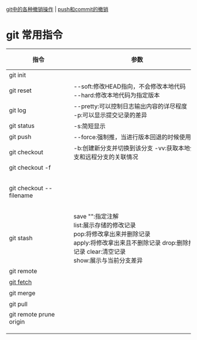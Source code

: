 
[git中的各种撤销操作](https://blog.csdn.net/weixin_39691748/article/details/113451662)
| [push和commit的撤销](https://blog.51cto.com/u_15328720/3384011)
# git 常用指令
| <div style="width: 120pt">指令</div>                                  | <div style="width: 260pt">参数</div>                                                                                       | <div style="width: 260pt">描述</div>                                                  | 示例  |
|---------------------------------------------------------------------|--------------------------------------------------------------------------------------------------------------------------|-------------------------------------------------------------------------------------|-----|
| git init                                                            |                                                                                                                          | 在当前目录新建一个git代码库                                                                     ||
| git reset                                                           | --soft:修改HEAD指向，不会修改本地代码 </br>--hard:修改本地代码为指定版本                                                                         | 撤销git push操作                                                                        ||
| git log                                                             | --pretty:可以控制日志输出内容的详尽程度 </br>-p:可以显示提交记录的差异                                                                             | 默认展示所有提交记录，可以选择远程仓库和分支，也可以选择                                                        ||
| git status                                                          | -s:简短显示                                                                                                                  | 显示工作区和暂存区的差异                                                                        ||
| git push                                                            | --force:强制推，当进行版本回退的时候使用                                                                                                 | 更新操作                                                                                ||
| git checkout                                                        | -b:创建新分支并切换到该分支  -vv:获取本地分支和远程分支的关联情况                                                                                    | 切换分支                                                                                ||
| git checkout -f                                                     |                                                                                                                          | 【放弃工作区和暂存区的所有修改】                                                                    ||
| git checkout --filename                                             |                                                                                                                          | 【撤销工作区的修改】可以将工作区的代码（N）恢复为之前的版本（N-1），需要指定文件目录。如果后悔可以在IDE中右击选择历史记录升版本到N。只能修改被git追踪的文件 ||
| git stash                                                           | save "":指定注解 </br>list:展示存储的修改记录 </br>pop:将修改拿出来并删除记录 </br>apply:将修改拿出来且不删除记录 drop:删除指定记录 clear:清空记录 </br>show:展示与当前分支差异 | 【工作区修改暂存到堆栈】可以将git以跟踪的工作区中的修改代码暂存到内存中（先进后出），也可以在之后拿出来                               ||
| git remote                                                          |                                                                                                                          | 查看远程仓库                                                                              ||
| [git fetch](https://blog.csdn.net/qh_java/article/details/77969010) |                                                                                                                          | 拉取远程代码                                                                              ||
| git merge                                                           |                                                                                                                          | 合并指定分支到当前分支                                                                         ||
| git pull                                                            |                                                                                                                          | git pull 相当于 git fetch+git merge                                                    ||
|git remote prune origin|                                                                                                                          | 在本地删除远程库中已经删除的分支                                                                    ||
|||||
|||||
|||||